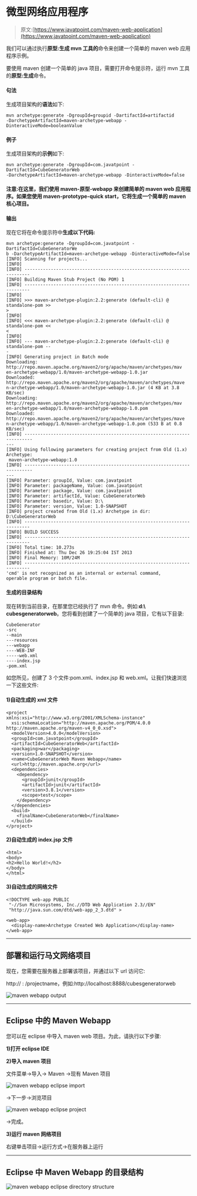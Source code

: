 # 微型网络应用程序

> 原文:[https://www.javatpoint.com/maven-web-application](https://www.javatpoint.com/maven-web-application)

我们可以通过执行**原型:生成 **mvn 工具**的**命令来创建一个简单的 maven web 应用程序示例。

要使用 maven 创建一个简单的 java 项目，需要打开命令提示符，运行 mvn 工具的**原型:生成**命令。

#### 句法

生成项目架构的**语法**如下:

```
mvn archetype:generate -DgroupId=groupid -DartifactId=artifactid 
-DarchetypeArtifactId=maven-archetype-webapp -DinteractiveMode=booleanValue

```

#### 例子

生成项目架构的**示例**如下:

```
mvn archetype:generate -DgroupId=com.javatpoint -DartifactId=CubeGeneratorWeb 
-DarchetypeArtifactId=maven-archetype-webapp -DinteractiveMode=false

```

#### 注意:在这里，我们使用 maven-原型-webapp 来创建简单的 maven web 应用程序。如果您使用 maven-prototype-quick start，它将生成一个简单的 maven 核心项目。

#### 输出

现在它将在命令提示符中**生成以下代码:**

```
mvn archetype:generate -DgroupId=com.javatpoint -DartifactId=CubeGeneratorWe
b -DarchetypeArtifactId=maven-archetype-webapp -DinteractiveMode=false
[INFO] Scanning for projects...
[INFO]
[INFO] ------------------------------------------------------------------------
[INFO] Building Maven Stub Project (No POM) 1
[INFO] ------------------------------------------------------------------------
[INFO]
[INFO] >>> maven-archetype-plugin:2.2:generate (default-cli) @ standalone-pom >>
>
[INFO]
[INFO] <<< maven-archetype-plugin:2.2:generate (default-cli) @ standalone-pom <<
<
[INFO]
[INFO] --- maven-archetype-plugin:2.2:generate (default-cli) @ standalone-pom --
-
[INFO] Generating project in Batch mode
Downloading: http://repo.maven.apache.org/maven2/org/apache/maven/archetypes/mav
en-archetype-webapp/1.0/maven-archetype-webapp-1.0.jar
Downloaded: http://repo.maven.apache.org/maven2/org/apache/maven/archetypes/mave
n-archetype-webapp/1.0/maven-archetype-webapp-1.0.jar (4 KB at 3.8 KB/sec)
Downloading: http://repo.maven.apache.org/maven2/org/apache/maven/archetypes/mav
en-archetype-webapp/1.0/maven-archetype-webapp-1.0.pom
Downloaded: http://repo.maven.apache.org/maven2/org/apache/maven/archetypes/mave
n-archetype-webapp/1.0/maven-archetype-webapp-1.0.pom (533 B at 0.8 KB/sec)
[INFO] -------------------------------------------------------------------------
---
[INFO] Using following parameters for creating project from Old (1.x) Archetype:
 maven-archetype-webapp:1.0
[INFO] -------------------------------------------------------------------------
---
[INFO] Parameter: groupId, Value: com.javatpoint
[INFO] Parameter: packageName, Value: com.javatpoint
[INFO] Parameter: package, Value: com.javatpoint
[INFO] Parameter: artifactId, Value: CubeGeneratorWeb
[INFO] Parameter: basedir, Value: D:\
[INFO] Parameter: version, Value: 1.0-SNAPSHOT
[INFO] project created from Old (1.x) Archetype in dir: D:\CubeGeneratorWeb
[INFO] ------------------------------------------------------------------------
[INFO] BUILD SUCCESS
[INFO] ------------------------------------------------------------------------
[INFO] Total time: 10.273s
[INFO] Finished at: Thu Dec 26 19:25:04 IST 2013
[INFO] Final Memory: 10M/24M
[INFO] ------------------------------------------------------------------------
'cmd' is not recognized as an internal or external command,
operable program or batch file.

```

#### 生成的目录结构

现在转到当前目录，在那里您已经执行了 mvn 命令。例如:**d:\ cubesgeneratorweb**。您将看到创建了一个简单的 java 项目，它有以下目录:

```
CubeGenerator
-src
--main
---resources
---webapp
----WEB-INF
-----web.xml
----index.jsp
-pom.xml

```

如您所见，创建了 3 个文件:pom.xml、index.jsp 和 web.xml。让我们快速浏览一下这些文件:

#### 1)自动生成的 xml 文件

```
<project  
xmlns:xsi="http://www.w3.org/2001/XMLSchema-instance"
  xsi:schemaLocation="http://maven.apache.org/POM/4.0.0 
http://maven.apache.org/maven-v4_0_0.xsd">
  <modelVersion>4.0.0</modelVersion>
  <groupId>com.javatpoint</groupId>
  <artifactId>CubeGeneratorWeb</artifactId>
  <packaging>war</packaging>
  <version>1.0-SNAPSHOT</version>
  <name>CubeGeneratorWeb Maven Webapp</name>
  <url>http://maven.apache.org</url>
  <dependencies>
    <dependency>
      <groupId>junit</groupId>
      <artifactId>junit</artifactId>
      <version>3.8.1</version>
      <scope>test</scope>
    </dependency>
  </dependencies>
  <build>
    <finalName>CubeGeneratorWeb</finalName>
  </build>
</project>

```

#### 2)自动生成的 index.jsp 文件

```
<html>
<body>
<h2>Hello World!</h2>
</body>
</html>

```

#### 3)自动生成的网络文件

```
<!DOCTYPE web-app PUBLIC
 "-//Sun Microsystems, Inc.//DTD Web Application 2.3//EN"
 "http://java.sun.com/dtd/web-app_2_3.dtd" >

<web-app>
  <display-name>Archetype Created Web Application</display-name>
</web-app>

```

* * *

## 部署和运行马文网络项目

现在，您需要在服务器上部署该项目，并通过以下 url 访问它:

http:// <host-name>: <portnumber>/projectname，例如:http://localhost:8888/cubesgeneratorweb</portnumber></host-name>

![maven webapp output](../Images/c2ec0d83820f6603701c6e4f78cf3bb6.png)

* * *

## Eclipse 中的 Maven Webapp

您可以在 eclipse 中导入 maven web 项目。为此，请执行以下步骤:

**1)打开 eclipse IDE**

**2)导入 maven 项目**

文件菜单->导入-> Maven ->现有 Maven 项目

![maven webapp eclipse import](../Images/250b6b763ce849940d6fdcf3f5cedb22.png)

->下一步->浏览项目

![maven webapp eclipse project](../Images/6884ff310ea98ba8876aba76e17407a3.png)

->完成。

**3)运行 maven 网络项目**

右键单击项目->运行方式->在服务器上运行

* * *

## Eclipse 中 Maven Webapp 的目录结构

![maven webapp eclipse directory structure](../Images/b2bef9b4964c9a6013b71cd5f6274a71.png)